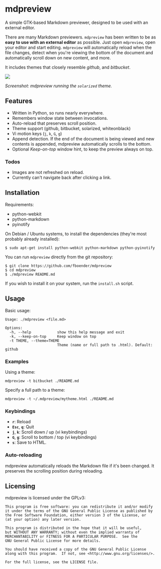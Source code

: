 mdpreview
=========

A simple GTK-based Markdown previewer, designed to be used with an external
editor.

There are many Markdown previewers. `mdpreview` has been written to be as **easy
to use with an external editor** as possible. Just open `mdpreview`, open your
editor and start editing. `mdpreview` will automatically reload when the file
changes, detect when you're viewing the bottom of the document and
automatically scroll down on new content, and more.

It includes themes that closely resemble *github*, and *bitbucket*. 

![](https://raw.githubusercontent.com/fboender/mdpreview/master/mdpreview.png)

*Screenshot: mdpreview running the `solarized` theme.*

Features
--------

* Written in Python, so runs nearly everywhere.
* Remembers window state between invocations.
* Auto-reload that preserves scroll position.
* Theme support (github, bitbucket, solarized, whiteonblack)
* Vi motion keys (`j`, `k`, `G`, `g`)
* Append detection. If the end of the document is being viewed and new contents
  is appended, mdpreview automatically scrolls to the bottom.
* Optional *Keep-on-top* window hint, to keep the preview always on top.

### Todos

* Images are not refreshed on reload.
* Currently can't navigate back after clicking a link.

Installation
------------

Requirements:

* python-webkit
* python-markdown
* pyinotify


On Debian / Ubuntu systems, to install the dependencies (they're most probably
already installed):

    $ sudo apt-get install python-webkit python-markdown python-pyinotify

You can run `mdpreview` directly from the git repository:

    $ git clone https://github.com/fboender/mdpreview
    $ cd mdpreview
    $ ./mdpreview README.md

If you wish to install it on your system, run the `install.sh` script.

Usage
-----

Basic usage:

    Usage: ./mdpreview <file.md>

    Options:
      -h, --help            show this help message and exit
      -k, --keep-on-top     Keep window on top
      -t THEME, --theme=THEME
                            Theme (name or full path to .html). Default: github

### Examples

Using a theme:

    mdpreview -t bitbucket ./README.md

Specify a full path to a theme:

    mdpreview -t ~/.mdpreview/mytheme.html ./README.md

### Keybindings

* **`r`**: Reload
* **`Esc`**, **`q`**: Quit
* **`j`**, **`k`**: Scroll down / up (vi keybindings)
* **`G`**, **`g`**: Scroll to bottom / top (vi keybindings)
* **`s`**: Save to HTML.

### Auto-reloading

mdpreview automatically reloads the Markdown file if it's been changed. It
preserves the scrolling position during reloading.

Licensing
---------

mdpreview is licensed under the GPLv3:

    This program is free software: you can redistribute it and/or modify
    it under the terms of the GNU General Public License as published by
    the Free Software Foundation, either version 3 of the License, or
    (at your option) any later version.

    This program is distributed in the hope that it will be useful,
    but WITHOUT ANY WARRANTY; without even the implied warranty of
    MERCHANTABILITY or FITNESS FOR A PARTICULAR PURPOSE.  See the
    GNU General Public License for more details.

    You should have received a copy of the GNU General Public License
    along with this program.  If not, see <http://www.gnu.org/licenses/>.

    For the full license, see the LICENSE file.

